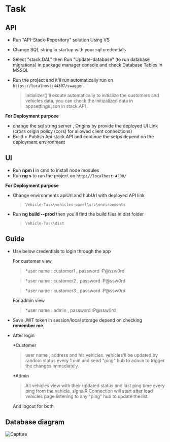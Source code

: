 # Task

## API

 * Run "API-Stack-Repository" solution Using VS 
 * Change SQL string in startup with your sql credentials
 * Select "stack.DAL" then Run "Update-database" (to run database migrations) in package manager console and check Database Tables in MSSQL
 * Run the project and it'll run automatically run on `https://localhost:44307/swagger`.
 
   > Initializer()'ll excute automatically to initialize the customers and vehicles data, 
   > you can check the initizalized data in appsettings.json in stack.API .

 **For Deployment purpose**
 * change the sql string server , Origins by provide the deployed UI Link (cross origin policy (cors) for allowed client connections)
 * Build > Publish Api stack.API and continue the setps depend on the deployment environment

## UI 

* Run  **npm i**  in cmd to install node modules
* Run  **ng s**  to run the project on `http://localhost:4200/`

**For Deployment purpose**
 * Change environments apiUrl and hubUrl with deployed API link 
   
   > `Vehicle-Task\vehicles-panel\src\environments`
* Run  **ng build --prod** then you'll find the build files in dist folder
   
   >`Vehicle-Task\dist` 

## Guide 

* Use below credentials to login through the app
    
  For customer view
   > *user name : customer1 , password :P@ssw0rd

   > *user name : customer2 , password :P@ssw0rd
   
   > *user name : customer3 , password :P@ssw0rd
   
  For admin view
    > *user name : admin , password :P@ssw0rd

* Save JWT token in session/local storage depend on checking  **remember me** 
* After login 
  
  *Customer
    
    > user name , address and his vehicles.
    > vehicles'll be updated by random status every 1 min and send "ping" hub to admin to trigger the changes immediately.
   
   *Admin
   
    > All vehicles view with their updated status and last ping time every ping from the vehicle.
    > signalR Connection will start after load vehicles page listening to any "ping" hub to update the list.
   
   And logout for both
     
    
## Database diagram 
   
![Capture](https://user-images.githubusercontent.com/71011105/142763301-a012edfc-d165-4731-ba66-04b73d0b9431.PNG)


 

